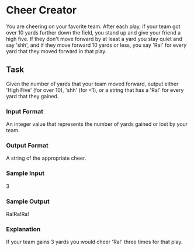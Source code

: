 <h1>Cheer Creator</h1>
You are cheering on your favorite team. After each play, if your team got over 10 yards further down the field, you stand up and give your friend a high five. If they don't move forward by at least a yard you stay quiet and say 'shh', and if they move forward 10 yards or less, you say 'Ra!' for every yard that they moved forward in that play.

<h2>Task</h2>
Given the number of yards that your team moved forward, output either 'High Five' (for over 10), 'shh' (for <1), or a string that has a 'Ra!' for every yard that they gained.
<h3>Input Format</h3>
An integer value that represents the number of yards gained or lost by your team.
<h3>Output Format</h3>
A string of the appropriate cheer.
<h3>Sample Input</h3>
3
<h3>Sample Output</h3>
Ra!Ra!Ra!
<h3>Explanation</h3>
If your team gains 3 yards you would cheer 'Ra!' three times for that play.
